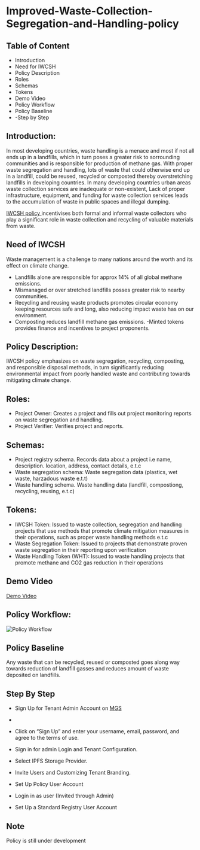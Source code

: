 # Improved-Waste-Collection-Segregation-and-Handling-policy

## Table of Content
- Introduction
- Need for IWCSH
- Policy Description
- Roles
- Schemas
- Tokens
- Demo Video
- Policy Workflow
- Policy Baseline
- -Step by Step


## Introduction:
In most developing countries, waste handling is a menace and most if not all ends up in a landfills, which in turn poses a greater risk to sorrounding communities and is responsible for  production of methane gas.
With proper waste segregation and handling, lots of waste that could otherwise end up in a landfill, could be reused, recycled or composted thereby overstretching landfills in developing countries.
In many developing countries  urban areas waste collection services are inadequate or non-existent, Lack of proper infrastructure, equipment, and funding for waste collection services leads to the accumulation of waste in public spaces and illegal dumping. 

[IWCSH policy ](https://github.com/kephothoX/guardian/tree/main) incentivises both formal and informal waste collectors who  play a significant role in waste collection and recycling of valuable materials from waste. 


## Need of IWCSH

Waste management is a challenge to many nations around the worth and its effect on climate change.
- Landfills alone are responsible for approx 14% of all global methane emissions.
- Mismanaged or over stretched landfills posses greater risk to nearby communities.
- Recycling and reusing waste products promotes circular economy keeping resources safe and long, also reducing impact waste has on our environment.
- Composting reduces landfill methane gas emissions.
-Minted tokens provides finance and incentives to project proponents.


## Policy Description:
IWCSH policy  emphasizes on waste segregation, recycling, composting, and responsible disposal methods, in turn significantly reducing  environmental impact  from poorly handled waste and contributing  towards mitigating climate change.


## Roles:

- Project Owner:  Creates a project and fills out project monitoring reports on waste segregation and handling.
- Project Verifier:  Verifies project and reports.

## Schemas:
- Project registry schema. Records data about a project i.e name, description. location, address, contact details,  e.t.c
- Waste segregation schema:  Waste segregation data (plastics, wet waste, harzadous waste e.t.t)
- Waste handling schema. Waste handling data (landfill, compostiong, recycling, reusing, e.t.c)

## Tokens:
-  IWCSH Token:   Issued to waste collection, segregation and  handling projects that use methods that promote climate mitigation measures in their operations, such as proper waste handling methods e.t.c
-  Waste Segregation Token: Issued to projects that demonstrate proven waste segregation in their reporting upon verification
-  Waste Handling Token (WHT): Issued to waste handling projects that promote methane and CO2 gas reduction in their operations



## Demo Video
[Demo Video](https://youtu.be/jkLSQY9-jTY)

## Policy Workflow:

![Policy Workflow](https://github.com/kephothoX/guardian/blob/main/Methodology%20Library/Hackathon/IWCSH/Policy_Flow.png)

## Policy Baseline

Any waste that can be recycled, reused or composted goes along way towards reduction of landfill gasses and reduces amount of waste deposited on landfills.

## Step By Step
-  Sign Up for Tenant Admin Account on [MGS](https://guardianservice.app/)
    
-  
-  Click on “Sign Up” and enter your username, email, password, and agree to the terms of use.
-  Sign in for  admin Login and Tenant Configuration.
   
-  Select IPFS Storage Provider.
-  Invite Users and Customizing Tenant Branding.

-  Set Up Policy User Account
-  Login in as user (Invited through Admin)
-  Set Up a Standard Registry User Account

## Note
Policy is still under development

